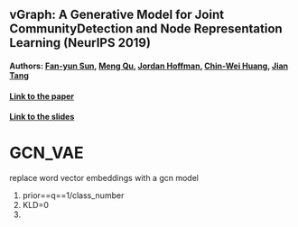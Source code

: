 ## vGraph: A Generative Model for Joint CommunityDetection and Node Representation Learning (NeurIPS 2019)
#### Authors: [Fan-yun Sun](https://fanyun-sun.github.io/), [Meng Qu](https://mnqu.github.io/), [Jordan Hoffman](https://jhoffmann.org/), [Chin-Wei Huang](https://chinweihuang.com/), [Jian Tang](https://jian-tang.com/)
#### [Link to the paper](https://arxiv.org/abs/1906.07159)
#### [Link to the slides](https://drive.google.com/open?id=1ZAvOmhP7IfvGK9l6j-IopCh6oEtx4l8m)


# GCN_VAE
replace word vector embeddings with a gcn model
1. prior==q==1/class_number
2. KLD=0
3. 
